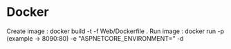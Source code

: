 # Docker
Create image : docker build -t <name of image> -f Web/Dockerfile .
Run image : docker run -p <external port:inner port> (example -> 8090:80) -e "ASPNETCORE_ENVIRONMENT=<Env>" -d <name of image> 
